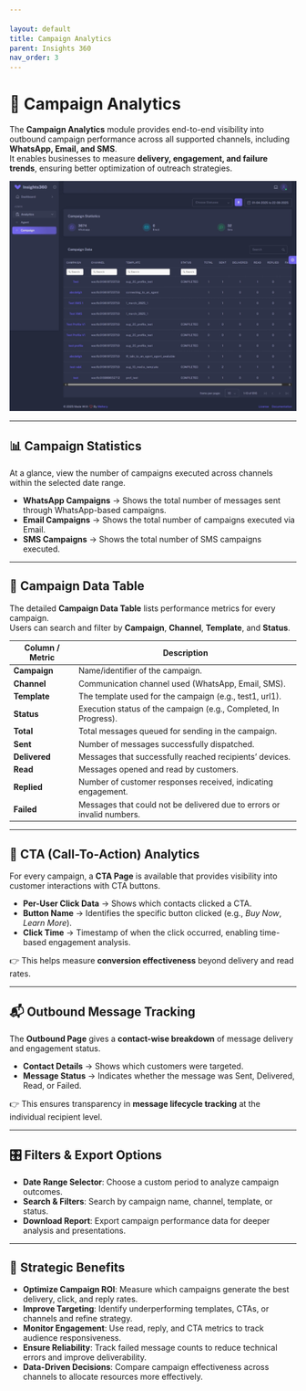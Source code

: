 ```yaml
---

layout: default
title: Campaign Analytics
parent: Insights 360
nav_order: 3
---
```


# 📣 Campaign Analytics  

The **Campaign Analytics** module provides end-to-end visibility into outbound campaign performance across all supported channels, including **WhatsApp, Email, and SMS**.  
It enables businesses to measure **delivery, engagement, and failure trends**, ensuring better optimization of outreach strategies.  

<img width="725" alt="Campaign Analytics" src="/content/static//design/campaign-analytics.jpeg">

---

## 📊 Campaign Statistics  

At a glance, view the number of campaigns executed across channels within the selected date range.  

- **WhatsApp Campaigns** → Shows the total number of messages sent through WhatsApp-based campaigns.  
- **Email Campaigns** → Shows the total number of campaigns executed via Email.  
- **SMS Campaigns** → Shows the total number of SMS campaigns executed.  

---

## 📑 Campaign Data Table  

The detailed **Campaign Data Table** lists performance metrics for every campaign.  
Users can search and filter by **Campaign**, **Channel**, **Template**, and **Status**.  

| Column / Metric | Description |
|-----------------|-------------|
| **Campaign** | Name/identifier of the campaign. |
| **Channel** | Communication channel used (WhatsApp, Email, SMS). |
| **Template** | The template used for the campaign (e.g., test1, url1). |
| **Status** | Execution status of the campaign (e.g., Completed, In Progress). |
| **Total** | Total messages queued for sending in the campaign. |
| **Sent** | Number of messages successfully dispatched. |
| **Delivered** | Messages that successfully reached recipients’ devices. |
| **Read** | Messages opened and read by customers. |
| **Replied** | Number of customer responses received, indicating engagement. |
| **Failed** | Messages that could not be delivered due to errors or invalid numbers. |

---

## 🔗 CTA (Call-To-Action) Analytics  

For every campaign, a **CTA Page** is available that provides visibility into customer interactions with CTA buttons.  

- **Per-User Click Data** → Shows which contacts clicked a CTA.  
- **Button Name** → Identifies the specific button clicked (e.g., *Buy Now*, *Learn More*).  
- **Click Time** → Timestamp of when the click occurred, enabling time-based engagement analysis.  

👉 This helps measure **conversion effectiveness** beyond delivery and read rates.  

---

## 📬 Outbound Message Tracking  

The **Outbound Page** gives a **contact-wise breakdown** of message delivery and engagement status.  

- **Contact Details** → Shows which customers were targeted.  
- **Message Status** → Indicates whether the message was Sent, Delivered, Read, or Failed.  

👉 This ensures transparency in **message lifecycle tracking** at the individual recipient level.  

---

## 🎛 Filters & Export Options  

- **Date Range Selector**: Choose a custom period to analyze campaign outcomes.  
- **Search & Filters**: Search by campaign name, channel, template, or status.  
- **Download Report**: Export campaign performance data for deeper analysis and presentations.  

---

## 🚀 Strategic Benefits  

- **Optimize Campaign ROI**: Measure which campaigns generate the best delivery, click, and reply rates.  
- **Improve Targeting**: Identify underperforming templates, CTAs, or channels and refine strategy.  
- **Monitor Engagement**: Use read, reply, and CTA metrics to track audience responsiveness.  
- **Ensure Reliability**: Track failed message counts to reduce technical errors and improve deliverability.  
- **Data-Driven Decisions**: Compare campaign effectiveness across channels to allocate resources more effectively.  
